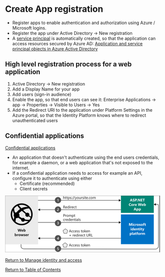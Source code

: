 # Create App registration

* Register apps to enable authentication and authorization using Azure / Microsoft logins.
* Register the app under Active Directory -> New registration
* A [service principal](11-Configure%20security%20for%20service%20principals.md) is automatically created, so that the application can access resources secured by Azure AD: [Application and service principal objects in Azure Active Directory](https://docs.microsoft.com/en-us/azure/active-directory/develop/app-objects-and-service-principals)

## High level registration process for a web application

1. Active Directory -> New registration
2. Add a Display Name for your app
3. Add users (sign-in audience)
4. Enable the app, so that end users can see it: Enterprise Applications -> app -> Properties -> Visible to Users -> Yes
5. Add the Redirect URI to the application under Platform Settings in the Azure portal, so that the Identity Platform knows where to redirect unauthenticated users

## Confidential applications

[Confidential applications](https://docs.microsoft.com/en-us/azure/active-directory/develop/msal-client-applications)

* An application that doesn't authenticate using the end users credentials, for example a daemon, or a web application that's not exposed to the internet.
* If a confidential application needs to access for example an API, configure it to authenticate using either
   * Certificate (recommended)
   * Client secrets


![Create application registration](img/CreateAppRegistration.png)

[Return to Manage identity and access](README.md)

[Return to Table of Contents](../README.md)